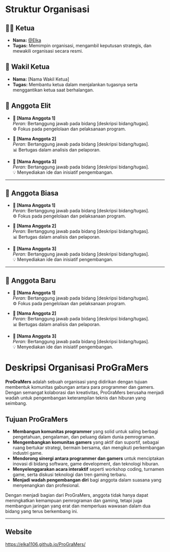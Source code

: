 # Struktur Organisasi

## 👩‍💼 Ketua
- **Nama:** [@Elka](https://github.com/Fadel1106)
- **Tugas:** Memimpin organisasi, mengambil keputusan strategis, dan mewakili organisasi secara resmi.

## 🤝 Wakil Ketua
- **Nama:** [Nama Wakil Ketua]
- **Tugas:** Membantu ketua dalam menjalankan tugasnya serta menggantikan ketua saat berhalangan.

## 👥 Anggota Elit
- **👤 [Nama Anggota 1]**  
  _Peran:_ Bertanggung jawab pada bidang [deskripsi bidang/tugas].  
  ⚙️ Fokus pada pengelolaan dan pelaksanaan program.

- **👤 [Nama Anggota 2]**  
  _Peran:_ Bertanggung jawab pada bidang [deskripsi bidang/tugas].  
  📊 Bertugas dalam analisis dan pelaporan.

- **👤 [Nama Anggota 3]**  
  _Peran:_ Bertanggung jawab pada bidang [deskripsi bidang/tugas].  
  💡 Menyediakan ide dan inisiatif pengembangan.
---

## 👥 Anggota Biasa
- **👤 [Nama Anggota 1]**  
  _Peran:_ Bertanggung jawab pada bidang [deskripsi bidang/tugas].  
  ⚙️ Fokus pada pengelolaan dan pelaksanaan program.

- **👤 [Nama Anggota 2]**  
  _Peran:_ Bertanggung jawab pada bidang [deskripsi bidang/tugas].  
  📊 Bertugas dalam analisis dan pelaporan.

- **👤 [Nama Anggota 3]**  
  _Peran:_ Bertanggung jawab pada bidang [deskripsi bidang/tugas].  
  💡 Menyediakan ide dan inisiatif pengembangan.

---

## 👥 Anggota Baru
- **👤 [Nama Anggota 1]**  
  _Peran:_ Bertanggung jawab pada bidang [deskripsi bidang/tugas].  
  ⚙️ Fokus pada pengelolaan dan pelaksanaan program.

- **👤 [Nama Anggota 2]**  
  _Peran:_ Bertanggung jawab pada bidang [deskripsi bidang/tugas].  
  📊 Bertugas dalam analisis dan pelaporan.

- **👤 [Nama Anggota 3]**  
  _Peran:_ Bertanggung jawab pada bidang [deskripsi bidang/tugas].  
  💡 Menyediakan ide dan inisiatif pengembangan.


# Deskripsi Organisasi ProGraMers

**ProGraMers** adalah sebuah organisasi yang didirikan dengan tujuan membentuk komunitas gabungan antara para programmer dan gamers. Dengan semangat kolaborasi dan kreativitas, ProGraMers berusaha menjadi wadah untuk pengembangan keterampilan teknis dan hiburan yang seimbang.

## Tujuan ProGraMers

- **Membangun komunitas programmer** yang solid untuk saling berbagi pengetahuan, pengalaman, dan peluang dalam dunia pemrograman.
- **Mengembangkan komunitas gamers** yang aktif dan suportif, sebagai ruang bertukar strategi, bermain bersama, dan mengikuti perkembangan industri game.
- **Mendorong sinergi antara programmer dan gamers** untuk menciptakan inovasi di bidang software, game development, dan teknologi hiburan.
- **Menyelenggarakan acara interaktif** seperti workshop coding, turnamen game, serta diskusi teknologi dan tren gaming terbaru.
- **Menjadi wadah pengembangan diri** bagi anggota dalam suasana yang menyenangkan dan profesional.

Dengan menjadi bagian dari ProGraMers, anggota tidak hanya dapat meningkatkan kemampuan pemrograman dan gaming, tetapi juga membangun jaringan yang erat dan memperluas wawasan dalam dua bidang yang terus berkembang ini.

---

## Website
https://elka1106.github.io/ProGraMers/
